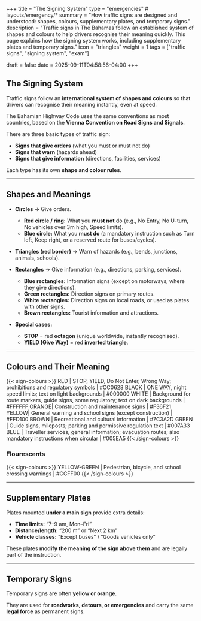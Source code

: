 +++
title = "The Signing System"
type = "emergencies"           # layouts/emergency/*
summary = "How traffic signs are designed and understood: shapes, colours, supplementary plates, and temporary signs."
description = "Traffic signs in The Bahamas follow an established system of shapes and colours to help drivers recognise their meaning quickly. This page explains how the signing system works, including supplementary plates and temporary signs."
icon = "triangles"
weight = 1
tags = ["traffic signs", "signing system", "exam"]

draft = false
date = 2025-09-11T04:58:56-04:00
+++

## The Signing System

Traffic signs follow an **international system of shapes and colours** so that drivers can recognise their meaning instantly, even at speed.
  
The Bahamian Highway Code uses the same conventions as most countries, based on the **Vienna Convention on Road Signs and Signals**.

There are three basic types of traffic sign:
- **Signs that give orders** (what you must or must not do)  
- **Signs that warn** (hazards ahead)  
- **Signs that give information** (directions, facilities, services)  

Each type has its own **shape and colour rules**.

---

## Shapes and Meanings

- **Circles** → Give orders.  
  - **Red circle / ring:** What you **must not** do (e.g., No Entry, No U-turn, No vehicles over 3m high, Speed limits).  
  - **Blue circle:** What you **must do** (a mandatory instruction such as Turn left, Keep right, or a reserved route for buses/cycles).  

- **Triangles (red border)** → Warn of hazards (e.g., bends, junctions, animals, schools).  
- **Rectangles** → Give information (e.g., directions, parking, services).  
  - **Blue rectangles:** Information signs (except on motorways, where they give directions).  
  - **Green rectangles:** Direction signs on primary routes.  
  - **White rectangles:** Direction signs on local roads, or used as plates with other signs.  
  - **Brown rectangles:** Tourist information and attractions.  

- **Special cases:**  
  - **STOP** = red **octagon** (unique worldwide, instantly recognised).  
  - **YIELD (Give Way)** = red **inverted triangle**.  

---

## Colours and Their Meaning

{{< sign-colours >}}
RED   | STOP, YIELD, Do Not Enter, Wrong Way; prohibitions and regulatory symbols | #CC0628
BLACK | ONE WAY, night speed limits; text on light backgrounds | #000000
WHITE | Background for route markers, guide signs, some regulatory; text on dark backgrounds | #FFFFFF
ORANGE| Construction and maintenance signs | #F36F21
YELLOW| General warning and school signs (except construction) | #FFD100
BROWN | Recreational and cultural information | #7C3A2D
GREEN | Guide signs, mileposts; parking and permissive regulation text | #007A33
BLUE  | Traveller services, general information; evacuation routes; also mandatory instructions when circular | #005EA5
{{< /sign-colours >}}

### Flourescents
{{< sign-colours >}}
YELLOW-GREEN | Pedestrian, bicycle, and school crossing warnings | #CCFF00
{{< /sign-colours >}}



---

## Supplementary Plates

Plates mounted **under a main sign** provide extra details:  
- **Time limits:** “7–9 am, Mon–Fri”  
- **Distance/length:** “200 m” or “Next 2 km”  
- **Vehicle classes:** “Except buses” / “Goods vehicles only”  

These plates **modify the meaning of the sign above them** and are legally part of the instruction.

---

## Temporary Signs

Temporary signs are often **yellow or orange**. 

They are used for **roadworks, detours, or emergencies** and carry the same **legal force** as permanent signs.  
